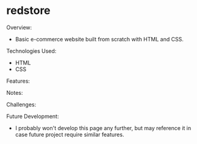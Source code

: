 # redstore

Overview:

- Basic e-commerce website built from scratch with HTML and CSS.

Technologies Used:

- HTML
- CSS

Features:

Notes:

Challenges:

Future Development:

- I probably won't develop this page any further, but may reference it in case future project require similar features.
